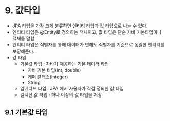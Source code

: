 # **9. 값타입**

- JPA 타입을 가장 크게 분류하면 엔티티 타입과 값 타입으로 나눌 수 있다.
- 엔티티 타입은 @Entity로 정의하는 책체이고, 값 타입은 단순 자바 기본타입이나 객체를 말함
- 엔티티 타입은 식별자를 통해 데이터가 변해도 식별자를 기준으로 동일한 엔티티를 보장해준다.
- 값 타입
  - 기본값 타입 : 자바가 제공하는 기본 데이터 타입
    - 자바 기본 타입(int, double)
    - 래퍼 클래스(Integer)
    - String
  - 임베디드 타입 : JPA 에서 사용자가 직접 정의한 값 타입
  - 컬렉션 값 타입 : 하나 이상의 값 타입을 저장
  
## 9.1 기본값 타임
